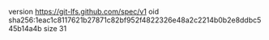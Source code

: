 version https://git-lfs.github.com/spec/v1
oid sha256:1eac1c8117621b27871c82bf952f4822326e48a2c2214b0b2e8ddbc545b14a4b
size 31
